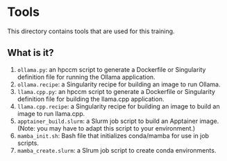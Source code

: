 # Tools

This directory contains tools that are used for this training.


## What is it?

1. `ollama.py`: an hpccm script to generate a Dockerfile or Singularity
   definition file for running the Ollama application.
1. `ollama.recipe`: a Singularity recipe for building an image to run
   Ollama.
1. `llama.cpp.py`: an hpccm script to generate a Dockerfile or Singularity
   definition file for building the llama.cpp application.
1. `llama.cpp.recipe`: a Singularity recipe for building an image to build
   an image to run llama.cpp.
1. `apptainer_build.slurm`: a Slurm job script to build an Apptainer image.
   (Note: you may have to adapt this script to your environment.)
1. `mamba_init.sh`: Bash file that initializes conda/mamba for use in job
   scripts.
1. `mamba_create.slurm`: a Slrum job script to create conda environments.
